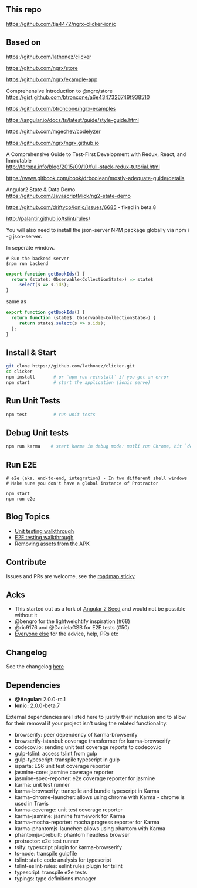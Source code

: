 ## This repo
https://github.com/tja4472/ngrx-clicker-ionic

## Based on
https://github.com/lathonez/clicker

https://github.com/ngrx/store

https://github.com/ngrx/example-app

Comprehensive Introduction to @ngrx/store  
https://gist.github.com/btroncone/a6e4347326749f938510

https://github.com/btroncone/ngrx-examples

https://angular.io/docs/ts/latest/guide/style-guide.html

https://github.com/mgechev/codelyzer

https://github.com/ngrx/ngrx.github.io

A Comprehensive Guide to Test-First Development with Redux, React, and Immutable  
http://teropa.info/blog/2015/09/10/full-stack-redux-tutorial.html

https://www.gitbook.com/book/drboolean/mostly-adequate-guide/details


Angular2 State & Data Demo  
https://github.com/JavascriptMick/ng2-state-demo

https://github.com/driftyco/ionic/issues/6685 - fixed in beta.8

http://palantir.github.io/tslint/rules/

You will also need to install the json-server NPM package globally via npm i -g json-server.

In seperate window.
```
# Run the backend server
$npm run backend
```



```typescript
export function getBookIds() {
  return (state$: Observable<CollectionState>) => state$
    .select(s => s.ids);
}
```

same as

```typescript
export function getBookIds() {
  return function (state$: Observable<CollectionState>) {
     return state$.select(s => s.ids);
  };
}
```
## Install & Start

```bash
git clone https://github.com/lathonez/clicker.git
cd clicker
npm install       # or `npm run reinstall` if you get an error
npm start         # start the application (ionic serve)
```

## Run Unit Tests
```bash
npm test          # run unit tests
```

## Debug Unit tests
```bash
npm run karma    # start karma in debug mode: mutli run Chrome, hit `debug` to get going.
```

## Run E2E
```
# e2e (aka. end-to-end, integration) - In two different shell windows
# Make sure you don't have a global instance of Protractor

npm start
npm run e2e
```

## Blog Topics

* [Unit testing walkthrough](http://lathonez.com/2016/ionic-2-unit-testing/)
* [E2E testing walkthrough](http://lathonez.com/2016/ionic-2-e2e-testing/)
* [Removing assets from the APK](http://lathonez.com/2016/cordova-remove-assets/)

## Contribute
Issues and PRs are welcome, see the [roadmap sticky](https://github.com/lathonez/clicker/issues/38)

## Acks

* This started out as a fork of [Angular 2 Seed](https://github.com/mgechev/angular2-seed) and would not be possible without it
* @bengro for the lightweightify inspiration (#68)
* @ric9176 and @DanielaGSB for E2E tests (#50)
* [Everyone else](https://github.com/lathonez/clicker/graphs/contributors) for the advice, help, PRs etc

## Changelog

See the changelog [here](https://github.com/lathonez/clicker/blob/master/CHANGELOG.md)

## Dependencies

* **@Angular:** 2.0.0-rc.1
* **Ionic:** 2.0.0-beta.7

External dependencies are listed here to justify their inclusion and to allow for their removal if your project isn't using the related functionality.

* browserify: peer dependency of karma-browserify
* browserify-istanbul: coverage transformer for karma-browserify
* codecov.io: sending unit test coverage reports to codecov.io
* gulp-tslint: access tslint from gulp
* gulp-typescript: transpile typescript in gulp
* isparta: ES6 unit test coverage reporter
* jasmine-core: jasmine coverage reporter
* jasmine-spec-reporter: e2e coverage reporter for jasmine
* karma: unit test runner
* karma-browserify: transpile and bundle typescript in Karma
* karma-chrome-launcher: allows using chrome with Karma - chrome is used in Travis
* karma-coverage: unit test coverage reporter
* karma-jasmine: jasmine framework for Karma
* karma-mocha-reporter: mocha progress reporter for Karma
* karma-phantomjs-launcher: allows using phantom with Karma
* phantomjs-prebuilt: phantom headless browser
* protractor: e2e test runner
* tsify: typescript plugin for karma-browserify
* ts-node: transpile gulpfile
* tslint: static code analysis for typescript
* tslint-eslint-rules: eslint rules plugin for tslint
* typescript: transpile e2e tests
* typings: type definitions manager
